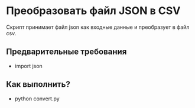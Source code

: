 # Преобразовать файл JSON в CSV

Скрипт принимает файл json как входные данные и преобразует в файл csv.

## Предварительные требования
* import json

## Как выполнить?
* python convert.py
